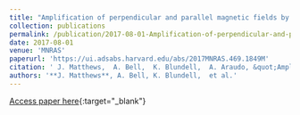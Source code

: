 ```yaml
---
title: "Amplification of perpendicular and parallel magnetic fields by cosmic ray currents"
collection: publications
permalink: /publication/2017-08-01-Amplification-of-perpendicular-and-parallel-magnetic-fields-by-cosmic-ray-currents
date: 2017-08-01
venue: 'MNRAS'
paperurl: 'https://ui.adsabs.harvard.edu/abs/2017MNRAS.469.1849M'
citation: ' J. Matthews,  A. Bell,  K. Blundell,  A. Araudo, &quot;Amplification of perpendicular and parallel magnetic fields by cosmic ray currents.&quot; MNRAS, 2017.'
authors: '**J. Matthews**, A. Bell, K. Blundell,  et al.'
---
```

[Access paper here](https://ui.adsabs.harvard.edu/abs/2017MNRAS.469.1849M){:target="_blank"}
